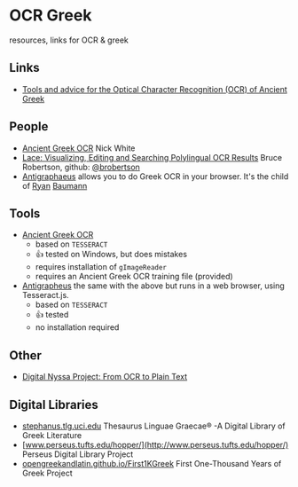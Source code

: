 # OCR Greek

resources, links for OCR &amp; greek

## Links
 
 - [Tools and advice for the Optical Character Recognition (OCR) of Ancient Greek](https://wiki.digitalclassicist.org/OCR_for_ancient_Greek)

## People
 - [Ancient Greek OCR](https://ancientgreekocr.org/) Nick White
 - [Lace: Visualizing, Editing and Searching Polylingual OCR Results](http://heml.mta.ca/lace/index.html) Bruce Robertson, github: [@brobertson](https://github.com/brobertson/)
 - [Antigraphaeus](https://dcthree.github.io/antigrapheus/) allows you to do Greek OCR in your browser. It's the child of [Ryan](https://twitter.com/ryanfb) [Baumann](http://ryanfb.github.io/)

## Tools

 - [Ancient Greek OCR](https://ancientgreekocr.org/)
   - based on `TESSERACT`
   - 👍 tested on Windows, but does mistakes
   - requires installation of `gImageReader`
   - requires an Ancient Greek OCR training file (provided)
 - [Antigrapheus](https://dcthree.github.io/antigrapheus/) the same with the above but runs in a web browser, using Tesseract.js.
   - based on `TESSERACT`
   - 👍 tested
   - no installation required


## Other

 - [Digital Nyssa Project: From OCR to Plain Text](https://thepatrologist.com/2018/01/25/digital-nyssa-project-from-ocr-to-plain-text/)

## Digital Libraries
 - [stephanus.tlg.uci.edu](http://stephanus.tlg.uci.edu/) Thesaurus Linguae Graecae® -A Digital Library of Greek Literature
 - [www.perseus.tufts.edu/hopper/](http://www.perseus.tufts.edu/hopper/) Perseus Digital Library Project
 - [opengreekandlatin.github.io/First1KGreek](http://opengreekandlatin.github.io/First1KGreek/) First One-Thousand Years of Greek Project
